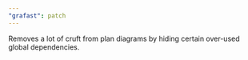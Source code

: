 ```yaml
---
"grafast": patch
---
```


Removes a lot of cruft from plan diagrams by hiding certain over-used global
dependencies.
